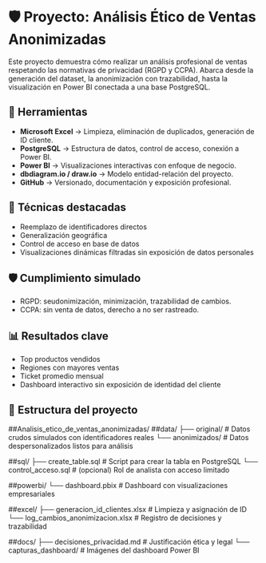 # 🛡️ Proyecto: Análisis Ético de Ventas Anonimizadas

Este proyecto demuestra cómo realizar un análisis profesional de ventas respetando las normativas de privacidad (RGPD y CCPA). Abarca desde la generación del dataset, la anonimización con trazabilidad, hasta la visualización en Power BI conectada a una base PostgreSQL.

## 🧰 Herramientas
- **Microsoft Excel** → Limpieza, eliminación de duplicados, generación de ID cliente.
- **PostgreSQL** → Estructura de datos, control de acceso, conexión a Power BI.
- **Power BI** → Visualizaciones interactivas con enfoque de negocio.
- **dbdiagram.io / draw.io** → Modelo entidad-relación del proyecto.
- **GitHub** → Versionado, documentación y exposición profesional.

## 🧪 Técnicas destacadas
- Reemplazo de identificadores directos
- Generalización geográfica
- Control de acceso en base de datos
- Visualizaciones dinámicas filtradas sin exposición de datos personales

## 🛡️ Cumplimiento simulado
- RGPD: seudonimización, minimización, trazabilidad de cambios.
- CCPA: sin venta de datos, derecho a no ser rastreado.

## 📊 Resultados clave
- Top productos vendidos
- Regiones con mayores ventas
- Ticket promedio mensual
- Dashboard interactivo sin exposición de identidad del cliente

## 📂 Estructura del proyecto
##Analisis_etico_de_ventas_anonimizadas/
##data/
├── original/            # Datos crudos simulados con identificadores reales
└── anonimizados/        # Datos despersonalizados listos para análisis

##sql/
├── create_table.sql     # Script para crear la tabla en PostgreSQL
└── control_acceso.sql   # (opcional) Rol de analista con acceso limitado

##powerbi/
└── dashboard.pbix       # Dashboard con visualizaciones empresariales

##excel/
├── generacion_id_clientes.xlsx   # Limpieza y asignación de ID
└── log_cambios_anonimizacion.xlsx # Registro de decisiones y trazabilidad

##docs/
├── decisiones_privacidad.md      # Justificación ética y legal
└── capturas_dashboard/           # Imágenes del dashboard Power BI
